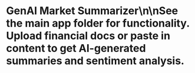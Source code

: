 # GenAI Market Summarizer\n\nSee the main app folder for functionality. Upload financial docs or paste in content to get AI-generated summaries and sentiment analysis.